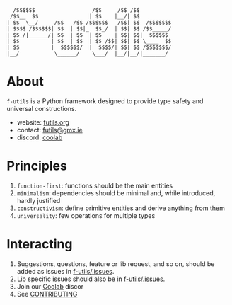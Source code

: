 ```
  /$$$$$$                  /$$     /$$ /$$          
 /$$__  $$                | $$    |__/| $$          
| $$  \__/     /$$   /$$ /$$$$$$   /$$| $$  /$$$$$$$
| $$$$ /$$$$$$| $$  | $$|_  $$_/  | $$| $$ /$$_____/
| $$_/|______/| $$  | $$  | $$    | $$| $$|  $$$$$$ 
| $$          | $$  | $$  | $$ /$$| $$| $$ \____  $$
| $$          |  $$$$$$/  |  $$$$/| $$| $$ /$$$$$$$/
|__/           \______/    \___/  |__/|__/|_______/ 
```

# About 

`f-utils` is a Python framework designed to provide type safety and universal constructions. 

- website: [futils.org](https://futils.org)
- contact: [futils@gmx.ie](mailto:futils@gmx.ie)
- discord: [coolab](https://discord.gg/waANUyCUGE)

# Principles

1. `function-first`: functions should be the main entities
2. `minimalism`: dependencies should be minimal and, while introduced, hardly justified
3. `constructivism`: define primitive entities and derive anything from them
4. `universality`: few operations for multiple types

# Interacting

1. Suggestions, questions, feature or lib request, and so on, should be added as issues in [f-utils/.issues](https://github.com/f-utils/.issues).
2. Lib specific issues should also be in [f-utils/.issues](https://github.com/f-utils/).
3. Join our [Coolab](https://discord.gg/waANUyCUGE) discor
4. See [CONTRIBUTING](https://github.com/f-utils/.github/blob/main/CONTRIBUTING.md)
